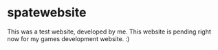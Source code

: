 # spatewebsite
This was a test website, developed by me.
This website is pending right now for my games development website. :)

